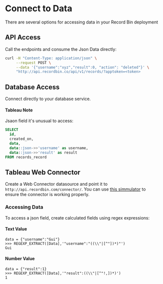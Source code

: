 # Connect to Data

There are several options for accessing data in your Record Bin deployment

## API Access

Call the endpoints and consume the Json Data directly:

```bash
curl -H "Content-Type: application/json" \
     --request POST \
     --data '{"username":"xyz","result":0, "action": "deleted"}' \
     "http://api.recordbin.co/api/v1/records/?apptoken=<token>
```

## Database Access

Connect directly to your database service.

#### Tableau Note

Jsaon field it's unusual to access:

```SQL
SELECT
  id,
  created_on,
  data,
  data::json->>'username' as username,
  data::json->>'result' as result
FROM records_record
```

## Tableau Web Connector

Create a Web Connector datasource and point it to `http://api.recordbin.com/connector/`.
You can use [this simmulator](http://tableau.github.io/webdataconnector/Simulator/) to ensure the connector is working properly.

### Accessing Data

To access a json field, create calculated fields using regex expressions:

#### Text Value

```
data = {"username":"Gui"}
>>> REGEXP_EXTRACT([Data],'"username":"((\\"|[^"])*)"')
Gui
```

#### Number Value

```
data = {"result":1}
>>> REGEXP_EXTRACT([Data],'"result":((\\"|[^"!,])*)')
1
```
